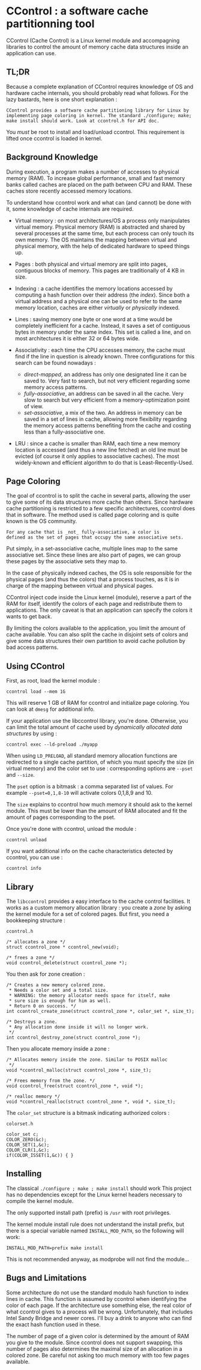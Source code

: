 CControl : a software cache partitionning tool
==============================================

CControl (Cache Control) is a Linux kernel module and accompagning libraries to
control the amount of memory cache data structures inside an application can
use.

TL;DR
-----

Because a complete explanation of CControl requires knowledge of OS and
hardware cache internals, you should probably read what follows. For the lazy
bastards, here is one short explanation : 
	
	CControl provides a software cache partitioning library for Linux by
	implementing page coloring in kernel. The standard ./configure; make; 
	make install should work. Look at ccontrol.h for API doc.

You _must_ be root to install and load/unload ccontrol. This requirement is
lifted once ccontrol is loaded in kernel.


Background Knowledge
--------------------

During execution, a program makes a number of accesses to physical memory
(RAM). To increase global performance, small and fast memory banks called
caches are placed on the path between CPU and RAM. These caches store recently
accessed memory locations.

To understand how ccontrol work and what can (and cannot) be done with it, some
knowledge of cache internals are required.

* Virtual memory : on most architectures/OS a process only manipulates virtual
memory. Physical memory (RAM) is abstracted and shared by several processes at
the same time, but each process can only touch its own memory.  The OS
maintains the mapping between virtual and physical memory, with the help of
dedicated hardware to speed things up.

* Pages : both physical and virtual memory are split into pages, contiguous
blocks of memory. This pages are traditionally of 4 KB in size.

* Indexing : a cache identifies the memory locations accessed by computing a
hash function over their address (the _index_). Since both a virtual address
and a physical one can be used to refer to the same memory location, caches are
either _virtually_ or _physically_ indexed.

* Lines : saving memory one byte or one word at a time would be completely
inefficient for a cache. Instead, it saves a set of contiguous bytes in memory
under the same index. This set is called a line, and on most architectures it
is either 32 or 64 bytes wide.

* Associativity : each time the CPU accesses memory, the cache must find if 
the line in question is already known. Three configurations for this search
can be found nowadays : 
	* _direct-mapped_, an address has only one designated line it can be 
	saved to. Very fast to search, but not very efficient regarding some
	 memory access patterns.
	* _fully-associative_, an address can be saved in all the cache. Very
	slow to search but very efficient from a memory-optimization point of
	view.
	* _set-associative_, a mix of the two. An address in memory can be 
	saved in a set of lines in cache, allowing more flexibility regarding
	the memory access patterns benefiting from the cache and costing less
	than a fully-associative one.

* LRU : since a cache is smaller than RAM, each time a new memory location is
accessed (and thus a new line fetched) an old line must be evicted (of course
it only applies to associative caches). The most widely-known and efficient
algorithm to do that is Least-Recently-Used.

Page Coloring
-------------

The goal of ccontrol is to split the cache in several parts, allowing the user
to give some of its data structures more cache than others. Since hardware
cache partitioning is restricted to a few specific architectures, ccontrol does
that in software. The method used is called page coloring and is quite known is
the OS community.

	For any cache that is _not_ fully-associative, a color is 
	defined as the set of pages that occupy the same associative sets.

Put simply, in a set-associative cache, multiple lines map to the same
associative set. Since these lines are also part of pages, we can group these
pages by the associative sets they map to.

In the case of physically indexed caches, the OS is sole responsible for the
physical pages (and thus the colors) that a process touches, as it is in charge
of the mapping between virtual and physical pages.

CControl inject code inside the Linux kernel (module), reserve a part of the
RAM for itself, identify the colors of each page and redistribute them to
applications.  The only caveat is that an application can specify the colors it
wants to get back.

By limiting the colors available to the application, you limit the amount of
cache available. You can also split the cache in disjoint sets of colors  and
give some data structures their own partition to avoid cache pollution by bad
access patterns.

Using CControl
---------------

First, as root, load the kernel module :

	ccontrol load --mem 1G

This will reserve 1 GB of RAM for ccontrol and initialize page coloring.
You can look at `dmesg` for additional info.

If your application use the libccontrol library, you're done. Otherwise, you
can limit the total amount of cache used by _dynamically allocated data structures_
by using :

	ccontrol exec --ld-preload ./myapp

When using `LD_PRELOAD`, all standard memory allocation functions are
redirected to a single cache partition, of which you must specify the size (in
virtual memory) and the color set to use : corresponding options are `--pset`
and `--size`.

The `pset` option is a bitmask : a comma separated list of values.  For example
`--pset=0,1,8-10` will activate colors 0,1,8,9 and 10.

The `size` explains to ccontrol how much memory it should ask to the kernel
module. This must be lower than the amount of RAM allocated and fit the amount
of pages corresponding to the pset.

Once you're done with ccontrol, unload the module :

	ccontrol unload

If you want additional info on the cache characteristics detected by ccontrol,
you can use :

	ccontrol info

Library
-------

The `libccontrol` provides a easy interface to the cache control facilities.
It works as a custom memory allocation library : you create a _zone_ by asking
the kernel module for a set of colored pages. But first, you need a bookkeeping
structure :

	ccontrol.h

	/* allocates a zone */
	struct ccontrol_zone * ccontrol_new(void);

	/* frees a zone */
	void ccontrol_delete(struct ccontrol_zone *);

You then ask for zone creation :

	/* Creates a new memory colored zone.
	 * Needs a color set and a total size.
	 * WARNING: the memory allocator needs space for itself, make
	 * sure size is enough for him as well.
	 * Return 0 on success. */
	int ccontrol_create_zone(struct ccontrol_zone *, color_set *, size_t);

	/* Destroys a zone.
	 * Any allocation done inside it will no longer work.
	 */
	int ccontrol_destroy_zone(struct ccontrol_zone *);

Then you allocate memory inside a zone :

	/* Allocates memory inside the zone. Similar to POSIX malloc
	 */
	void *ccontrol_malloc(struct ccontrol_zone *, size_t);

	/* Frees memory from the zone. */
	void ccontrol_free(struct ccontrol_zone *, void *);

	/* realloc memory */
	void *ccontrol_realloc(struct ccontrol_zone *, void *, size_t);

The `color_set` structure is a bitmask indicating authorized colors :

	colorset.h

	color_set c;
	COLOR_ZERO(&c);
	COLOR_SET(1,&c);
	COLOR_CLR(1,&c);
	if(COLOR_ISSET(1,&c)) { }

Installing
---------

The classical `./configure ; make ; make install` should work
This project has no dependencies except for the Linux kernel headers
necessary to compile the kernel module.

The only supported install path (prefix) is `/usr` with root privileges.

The kernel module install rule does not understand the install prefix,
but there is a special variable named `INSTALL_MOD_PATH`, so the following will
work:

`INSTALL_MOD_PATH=prefix make install`

This is not recommended anyway, as modprobe will not find the module...

Bugs and Limitations
--------------------

Some architecture do not use the standard modulo hash function to index lines in cache. This function
is assumed by ccontrol when identifying the color of each page. If the architecture use something else,
the real color of what ccontrol gives to a process will be wrong. Unfortunately, that includes
Intel Sandy Bridge and newer cores. I'll buy a drink to anyone who can find the exact hash function
used in these.

The number of page of a given color is determined by the amount of RAM you give to the module. Since
ccontrol does not support swapping, this number of pages also determines the maximal size of an allocation
in a colored zone. Be careful not asking too much memory with too few pages available.
